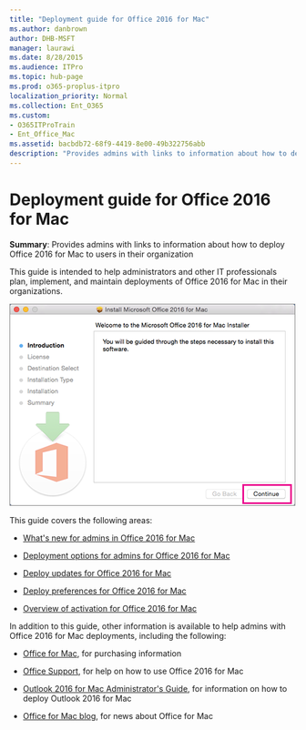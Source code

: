 ```yaml
---
title: "Deployment guide for Office 2016 for Mac"
ms.author: danbrown
author: DHB-MSFT
manager: laurawi
ms.date: 8/28/2015
ms.audience: ITPro
ms.topic: hub-page
ms.prod: o365-proplus-itpro
localization_priority: Normal
ms.collection: Ent_O365
ms.custom:
- O365ITProTrain
- Ent_Office_Mac
ms.assetid: bacbdb72-68f9-4419-8e00-49b322756abb
description: "Provides admins with links to information about how to deploy Office 2016 for Mac to users in their organization"
---
```


# Deployment guide for Office 2016 for Mac

 **Summary**: Provides admins with links to information about how to deploy Office 2016 for Mac to users in their organization
  
This guide is intended to help administrators and other IT professionals plan, implement, and maintain deployments of Office 2016 for Mac in their organizations.
  
![First Mac 2016 installation screen with "Continue" highlighted](../images/0daa1e2c-48cf-4aac-961b-04331b5a4c17.png)
  
This guide covers the following areas:
  
- [What's new for admins in Office 2016 for Mac](what-s-new-for-admins-in-office-for-mac.md)
    
- [Deployment options for admins for Office 2016 for Mac](deployment-options-for-office-for-mac.md)
    
- [Deploy updates for Office 2016 for Mac](deploy-updates-for-office-for-mac.md)
    
- [Deploy preferences for Office 2016 for Mac](deploy-preferences-for-office-for-mac.md)
    
- [Overview of activation for Office 2016 for Mac](overview-of-activation-for-office-for-mac.md)
    
In addition to this guide, other information is available to help admins with Office 2016 for Mac deployments, including the following:
  
- [Office for Mac](https://products.office.com/mac), for purchasing information
    
- [Office Support](https://support.office.com), for help on how to use Office 2016 for Mac
    
- [Outlook 2016 for Mac Administrator's Guide](http://technet.microsoft.com/library/fbb0c902-c67c-494e-9cfb-ddc317477f26.aspx), for information on how to deploy Outlook 2016 for Mac
    
- [Office for Mac blog](https://blogs.office.com/mac/), for news about Office for Mac
    

